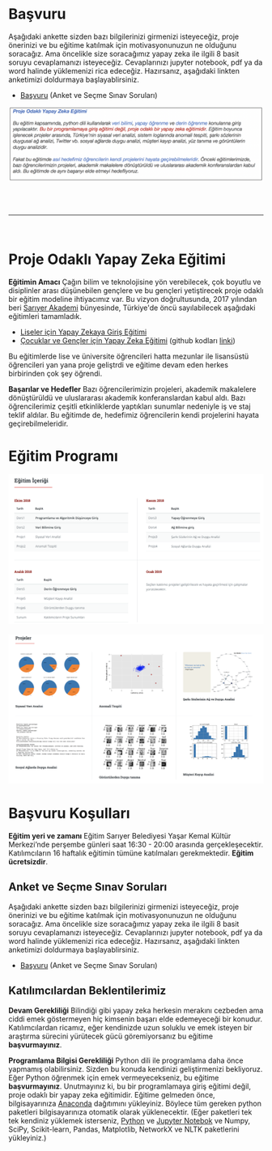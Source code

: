 # Başvuru
Aşağıdaki ankette sizden bazı bilgilerinizi girmenizi isteyeceğiz, proje önerinizi ve bu eğitime katılmak için motivasyonunuzun ne olduğunu soracağız. Ama öncelikle size soracağımız yapay zeka ile ilgili 8 basit soruyu cevaplamanızı isteyeceğiz. Cevaplarınızı jupyter notebook, pdf ya da word halinde yüklemenizi rica edeceğiz. Hazırsanız, aşağıdaki linkten anketimizi doldurmaya başlayablirsiniz.
 - [Başvuru](https://goo.gl/forms/fCGBE7YtxE2cmFcu2) (Anket ve Seçme Sınav Soruları)	
 
![](2018/images/duyuru.png)

<BR><BR>
___
<BR>
	
# Proje Odaklı Yapay Zeka Eğitimi

__Eğitimin Amacı__ Çağın bilim ve teknolojisine yön verebilecek, çok boyutlu ve disiplinler arası düşünebilen gençlere ve bu gençleri yetiştirecek proje odaklı bir eğitim modeline ihtiyacımız var. 
Bu vizyon doğrultusunda,	2017 yılından beri [Sarıyer Akademi](http://sariyerakademi.com) bünyesinde, Türkiye'de öncü sayılabilecek aşağıdaki eğitimleri tamamladık.
 - [Liseler için Yapay Zekaya Giriş Eğitimi](https://uzay00.github.io/kahve/giris.html)
 - [Çocuklar ve Gençler için Yapay Zeka Eğitimi](https://uzay00.github.io/kahve/orta.html) (github kodları [linki](https://github.com/uzay00/KaVe/tree/master/2017))
 
Bu eğitimlerde lise ve üniversite öğrencileri hatta mezunlar ile lisansüstü öğrencileri yan yana proje geliştrdi ve eğitime devam eden herkes birbirinden çok şey öğrendi. 

__Başarılar ve Hedefler__
Bazı öğrencilerimizin projeleri, akademik makalelere dönüştürüldü ve uluslararası akademik konferanslardan kabul aldı. Bazı öğrencilerimiz çeşitli etkinliklerde yaptıkları sunumlar nedeniyle iş ve staj teklif aldılar. Bu eğitimde de, hedefimiz öğrencilerin kendi projelerini hayata geçirebilmeleridir.
 

# Eğitim Programı							
![](2018/images/3.png)
 <BR><BR>
![](2018/images/4.png)	


# Başvuru Koşulları
__Eğitim yeri ve zamanı__ Eğitim Sarıyer Belediyesi Yaşar Kemal Kültür Merkezi’nde perşembe günleri saat 16:30 - 20:00 arasında gerçekleşecektir. Katılımcıların 16 haftalık eğitimin tümüne katılmaları gerekmektedir. __Eğitim ücretsizdir__.

## Anket ve Seçme Sınav Soruları
Aşağıdaki ankette sizden bazı bilgilerinizi girmenizi isteyeceğiz, proje önerinizi ve bu eğitime katılmak için motivasyonunuzun ne olduğunu soracağız. Ama öncelikle size soracağımız yapay zeka ile ilgili 8 basit soruyu cevaplamanızı isteyeceğiz. Cevaplarınızı jupyter notebook, pdf ya da word halinde yüklemenizi rica edeceğiz. Hazırsanız, aşağıdaki linkten anketimizi doldurmaya başlayablirsiniz.
 - [Başvuru](https://goo.gl/forms/fCGBE7YtxE2cmFcu2) (Anket ve Seçme Sınav Soruları)	
							
										
## Katılımcılardan Beklentilerimiz
__Devam Gerekliliği__ Bilindiği gibi yapay zeka herkesin merakını cezbeden ama ciddi emek göstermeyen hiç kimsenin başarı elde edemeyeceği bir konudur.  Katılımcılardan ricamız, eğer kendinizde uzun soluklu ve emek isteyen bir araştırma sürecini yürütecek gücü göremiyorsanız bu eğitime __başvurmayınız__.

__Programlama Bilgisi Gerekliliği__  Python dili ile programlama daha önce yapmamış olabilirsiniz. Sizden bu konuda kendinizi geliştirmenizi bekliyoruz. Eğer Python öğrenmek için emek vermeyecekseniz, 
bu eğitime __başvurmayınız__. Unutmayınız ki, bu bir programlamaya giriş eğitimi değil, proje odaklı bir yapay zeka eğitimidir. Eğitime gelmeden önce, bilgisayarınıza  [Anaconda](https://www.anaconda.com/distribution/) dağıtımını yükleyiniz. Böylece tüm gereken python paketleri bilgisayarınıza otomatik olarak yüklenecektir. (Eğer paketleri tek tek kendiniz yüklemek isterseniz, [Python](https://www.python.org/downloads/windows/) ve [Jupyter Notebok](http://jupyter.readthedocs.io/en/latest/install.html#alternative-for-experienced-python-users-installing-jupyter-with-pip) 
ve Numpy, SciPy, Scikit-learn, Pandas, Matplotlib, NetworkX ve NLTK paketlerini yükleyiniz.)

